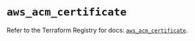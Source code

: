 # `aws_acm_certificate`

Refer to the Terraform Registry for docs: [`aws_acm_certificate`](https://registry.terraform.io/providers/hashicorp/aws/5.72.1/docs/resources/acm_certificate).

